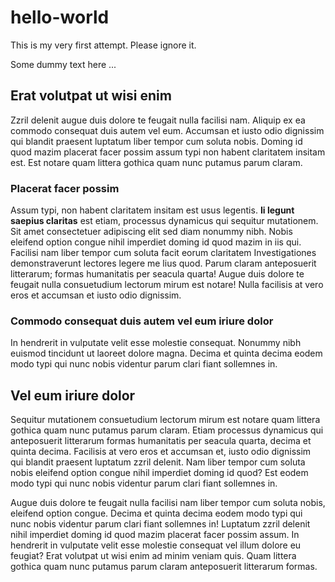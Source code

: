 hello-world
===========

This is my very first attempt. Please ignore it.

Some dummy text here ...

Erat volutpat ut wisi enim
--------------------------

Zzril delenit augue duis dolore te feugait nulla facilisi nam. Aliquip ex ea commodo consequat duis autem vel eum. Accumsan et iusto odio dignissim qui blandit praesent luptatum liber tempor cum soluta nobis. Doming id quod mazim placerat facer possim assum typi non habent claritatem insitam est. Est notare quam littera gothica quam nunc putamus parum claram.

### Placerat facer possim ###

Assum typi, non habent claritatem insitam est usus legentis. **Ii legunt saepius claritas** est etiam, processus dynamicus qui sequitur mutationem. Sit amet consectetuer adipiscing elit sed diam nonummy nibh. Nobis eleifend option congue nihil imperdiet doming id quod mazim in iis qui. Facilisi nam liber tempor cum soluta facit eorum claritatem Investigationes demonstraverunt lectores legere me lius quod. Parum claram anteposuerit litterarum; formas humanitatis per seacula quarta! Augue duis dolore te feugait nulla consuetudium lectorum mirum est notare! Nulla facilisis at vero eros et accumsan et iusto odio dignissim.

### Commodo consequat duis autem vel eum iriure dolor ###

In hendrerit in vulputate velit esse molestie consequat. Nonummy nibh euismod tincidunt ut laoreet dolore magna. Decima et quinta decima eodem modo typi qui nunc nobis videntur parum clari fiant sollemnes in.

Vel eum iriure dolor
--------------------

Sequitur mutationem consuetudium lectorum mirum est notare quam littera gothica quam nunc putamus parum claram. Etiam processus dynamicus qui anteposuerit litterarum formas humanitatis per seacula quarta, decima et quinta decima. Facilisis at vero eros et accumsan et, iusto odio dignissim qui blandit praesent luptatum zzril delenit. Nam liber tempor cum soluta nobis eleifend option congue nihil imperdiet doming id quod? Est eodem modo typi qui nunc nobis videntur parum clari fiant sollemnes in.

Augue duis dolore te feugait nulla facilisi nam liber tempor cum soluta nobis, eleifend option congue. Decima et quinta decima eodem modo typi qui nunc nobis videntur parum clari fiant sollemnes in! Luptatum zzril delenit nihil imperdiet doming id quod mazim placerat facer possim assum. In hendrerit in vulputate velit esse molestie consequat vel illum dolore eu feugiat? Erat volutpat ut wisi enim ad minim veniam quis. Quam littera gothica quam nunc putamus parum claram anteposuerit litterarum formas.
